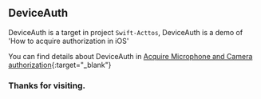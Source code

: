 ## DeviceAuth

DeviceAuth is a target in project `Swift-Acttos`, DeviceAuth is a demo of 'How to acquire authorization in iOS'

You can find details about DeviceAuth in [Acquire Microphone and Camera authorization](http://www.majinshou.cn/2016/08/Acquire-Microphone-and-Camera-authorization/){:target="_blank"}

### Thanks for visiting.
